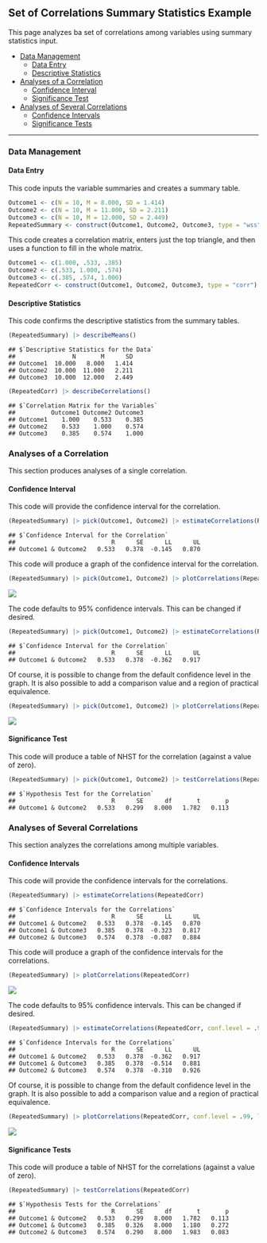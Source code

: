 
## Set of Correlations Summary Statistics Example

This page analyzes ba set of correlations among variables using summary
statistics input.

- [Data Management](#data-management)
  - [Data Entry](#data-entry)
  - [Descriptive Statistics](#descriptive-statistics)
- [Analyses of a Correlation](#analyses-of-a-correlation)
  - [Confidence Interval](#confidence-interval)
  - [Significance Test](#significance-test)
- [Analyses of Several Correlations](#analyses-of-several-correlations)
  - [Confidence Intervals](#confidence-intervals)
  - [Significance Tests](#significance-tests)

------------------------------------------------------------------------

### Data Management

#### Data Entry

This code inputs the variable summaries and creates a summary table.

``` r
Outcome1 <- c(N = 10, M = 8.000, SD = 1.414)
Outcome2 <- c(N = 10, M = 11.000, SD = 2.211)
Outcome3 <- c(N = 10, M = 12.000, SD = 2.449)
RepeatedSummary <- construct(Outcome1, Outcome2, Outcome3, type = "wss")
```

This code creates a correlation matrix, enters just the top triangle,
and then uses a function to fill in the whole matrix.

``` r
Outcome1 <- c(1.000, .533, .385)
Outcome2 <- c(.533, 1.000, .574)
Outcome3 <- c(.385, .574, 1.000)
RepeatedCorr <- construct(Outcome1, Outcome2, Outcome3, type = "corr")
```

#### Descriptive Statistics

This code confirms the descriptive statistics from the summary tables.

``` r
(RepeatedSummary) |> describeMeans()
```

    ## $`Descriptive Statistics for the Data`
    ##                N       M      SD
    ## Outcome1  10.000   8.000   1.414
    ## Outcome2  10.000  11.000   2.211
    ## Outcome3  10.000  12.000   2.449

``` r
(RepeatedCorr) |> describeCorrelations()
```

    ## $`Correlation Matrix for the Variables`
    ##          Outcome1 Outcome2 Outcome3
    ## Outcome1    1.000    0.533    0.385
    ## Outcome2    0.533    1.000    0.574
    ## Outcome3    0.385    0.574    1.000

### Analyses of a Correlation

This section produces analyses of a single correlation.

#### Confidence Interval

This code will provide the confidence interval for the correlation.

``` r
(RepeatedSummary) |> pick(Outcome1, Outcome2) |> estimateCorrelations(RepeatedCorr)
```

    ## $`Confidence Interval for the Correlation`
    ##                           R      SE      LL      UL
    ## Outcome1 & Outcome2   0.533   0.378  -0.145   0.870

This code will produce a graph of the confidence interval for the
correlation.

``` r
(RepeatedSummary) |> pick(Outcome1, Outcome2) |> plotCorrelations(RepeatedCorr)
```

![](figures/SetCorrelations-Summary-IntervalsA-1.png)<!-- -->

The code defaults to 95% confidence intervals. This can be changed if
desired.

``` r
(RepeatedSummary) |> pick(Outcome1, Outcome2) |> estimateCorrelations(RepeatedCorr, conf.level = .99)
```

    ## $`Confidence Interval for the Correlation`
    ##                           R      SE      LL      UL
    ## Outcome1 & Outcome2   0.533   0.378  -0.362   0.917

Of course, it is possible to change from the default confidence level in
the graph. It is also possible to add a comparison value and a region of
practical equivalence.

``` r
(RepeatedSummary) |> pick(Outcome1, Outcome2) |> plotCorrelations(RepeatedCorr, conf.level = .99, line = 0, rope = c(-.2, .2))
```

![](figures/SetCorrelations-Summary-IntervalsB-1.png)<!-- -->

#### Significance Test

This code will produce a table of NHST for the correlation (against a
value of zero).

``` r
(RepeatedSummary) |> pick(Outcome1, Outcome2) |> testCorrelations(RepeatedCorr)
```

    ## $`Hypothesis Test for the Correlation`
    ##                           R      SE      df       t       p
    ## Outcome1 & Outcome2   0.533   0.299   8.000   1.782   0.113

### Analyses of Several Correlations

This section analyzes the correlations among multiple variables.

#### Confidence Intervals

This code will provide the confidence intervals for the correlations.

``` r
(RepeatedSummary) |> estimateCorrelations(RepeatedCorr)
```

    ## $`Confidence Intervals for the Correlations`
    ##                           R      SE      LL      UL
    ## Outcome1 & Outcome2   0.533   0.378  -0.145   0.870
    ## Outcome1 & Outcome3   0.385   0.378  -0.323   0.817
    ## Outcome2 & Outcome3   0.574   0.378  -0.087   0.884

This code will produce a graph of the confidence intervals for the
correlations.

``` r
(RepeatedSummary) |> plotCorrelations(RepeatedCorr)
```

![](figures/SetCorrelations-Summary-IntervalsC-1.png)<!-- -->

The code defaults to 95% confidence intervals. This can be changed if
desired.

``` r
(RepeatedSummary) |> estimateCorrelations(RepeatedCorr, conf.level = .99)
```

    ## $`Confidence Intervals for the Correlations`
    ##                           R      SE      LL      UL
    ## Outcome1 & Outcome2   0.533   0.378  -0.362   0.917
    ## Outcome1 & Outcome3   0.385   0.378  -0.514   0.881
    ## Outcome2 & Outcome3   0.574   0.378  -0.310   0.926

Of course, it is possible to change from the default confidence level in
the graph. It is also possible to add a comparison value and a region of
practical equivalence.

``` r
(RepeatedSummary) |> plotCorrelations(RepeatedCorr, conf.level = .99, line = 0, rope = c(-.2, .2))
```

![](figures/SetCorrelations-Summary-IntervalsD-1.png)<!-- -->

#### Significance Tests

This code will produce a table of NHST for the correlations (against a
value of zero).

``` r
(RepeatedSummary) |> testCorrelations(RepeatedCorr)
```

    ## $`Hypothesis Tests for the Correlations`
    ##                           R      SE      df       t       p
    ## Outcome1 & Outcome2   0.533   0.299   8.000   1.782   0.113
    ## Outcome1 & Outcome3   0.385   0.326   8.000   1.180   0.272
    ## Outcome2 & Outcome3   0.574   0.290   8.000   1.983   0.083
